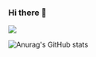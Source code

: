 ### Hi there 👋

<img src="https://img.shields.io/badge/PyTorch-white?style=for-the-badge&logo=pytorch&logoColor=EE4C2C" />

![Anurag's GitHub stats](https://github-readme-stats.vercel.app/api?username=IljaAvadiev&show_icons=true&theme=gruvbox)
